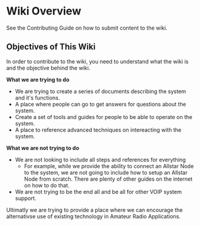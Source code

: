# Wiki Overview

See the Contributing Guide on how to submit content to the wiki.

## Objectives of This Wiki

In order to contribute to the wiki, you need to understand what the wiki is and the objective behind the wiki.

**What we are trying to do**

* We are trying to create a series of documents describing the system and it's functions.
* A place where people can go to get answers for questions about the system.
* Create a set of tools and guides for people to be able to operate on the system.
* A place to reference advanced techniques on intereacting with the system.

**What we are not trying to do**

* We are not looking to include all steps and references for everything
  * For example, while we provide the ability to connect an Allstar Node to the system, we are not going to include how to setup an Allstar Node from scratch. There are plenty of other guides on the internet on how to do that.
* We are not trying to be the end all and be all for other VOIP system support.

Ultimatly we are trying to provide a place where we can encourage the alternativse use of existing technology in Amateur Radio Applications.